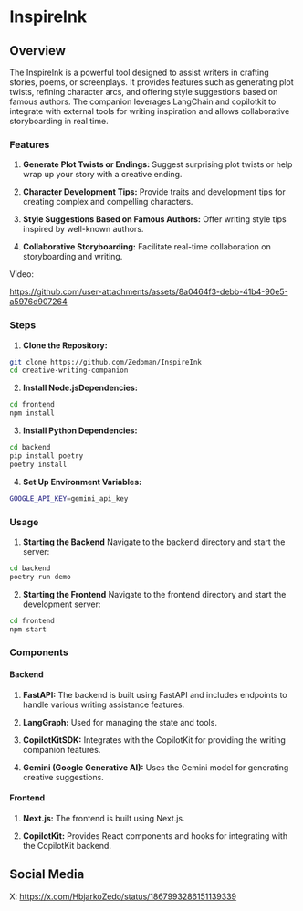 # InspireInk

## Overview
The InspireInk is a powerful tool designed to assist writers in crafting stories, poems, or screenplays. It provides features such as generating plot twists, refining character arcs, and offering style suggestions based on famous authors. The companion leverages LangChain and copilotkit to integrate with external tools for writing inspiration and allows collaborative storyboarding in real time.

### Features
1. **Generate Plot Twists or Endings:** Suggest surprising plot twists or help wrap up your story with a creative ending.

2. **Character Development Tips:** Provide traits and development tips for creating complex and compelling characters.

3. **Style Suggestions Based on Famous Authors:** Offer writing style tips inspired by well-known authors.

4. **Collaborative Storyboarding:** Facilitate real-time collaboration on storyboarding and writing.



Video:



https://github.com/user-attachments/assets/8a0464f3-debb-41b4-90e5-a5976d907264

### Steps

1. **Clone the Repository:**
```bash
git clone https://github.com/Zedoman/InspireInk
cd creative-writing-companion
```

2. **Install Node.jsDependencies:**
```bash
cd frontend
npm install
```

3. **Install Python Dependencies:**
```bash
cd backend
pip install poetry
poetry install
```

4. **Set Up Environment Variables:**
```bash
GOOGLE_API_KEY=gemini_api_key
```

### Usage
1. **Starting the Backend**
Navigate to the backend directory and start the server:

```bash
cd backend
poetry run demo
```

2. **Starting the Frontend**
Navigate to the frontend directory and start the development server:

```bash
cd frontend
npm start
```

### Components
#### Backend
1. **FastAPI:** The backend is built using FastAPI and includes endpoints to handle various writing assistance features.

2. **LangGraph:** Used for managing the state and tools.

3. **CopilotKitSDK:** Integrates with the CopilotKit for providing the writing companion features.

4. **Gemini (Google Generative AI):** Uses the Gemini model for generating creative suggestions.


#### Frontend
1. **Next.js:** The frontend is built using Next.js.

2. **CopilotKit:** Provides React components and hooks for integrating with the CopilotKit backend.


## Social Media
X: https://x.com/HbjarkoZedo/status/1867993286151139339






